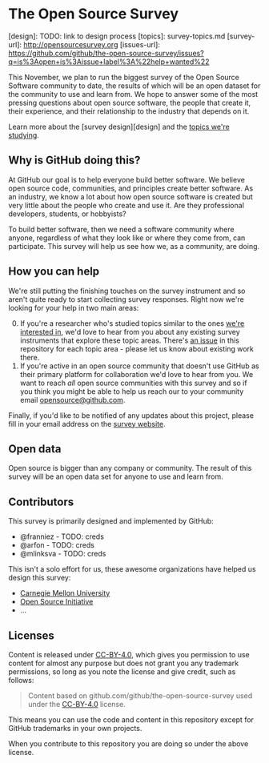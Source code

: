 # The Open Source Survey

[design]: TODO: link to design process
[topics]: survey-topics.md
[survey-url]: http://opensourcesurvey.org
[issues-url]: https://github.com/github/the-open-source-survey/issues?q=is%3Aopen+is%3Aissue+label%3A%22help+wanted%22

This November, we plan to run the biggest survey of the Open Source Software community to date, the results of which will be an open dataset for the community to use and learn from. We hope to answer some of the most pressing questions about open source software, the people that create it, their experience, and their relationship to the industry that depends on it.

Learn more about the [survey design][design] and the [topics we're studying](topics).

## Why is GitHub doing this?

At GitHub our goal is to help everyone build better software. We believe open source code, communities, and principles create better software. As an industry, we know a lot about how open source software is created but very little about the people who create and use it. Are they professional developers, students, or hobbyists?

To build better software, then we need a software community where anyone, regardless of what they look like or where they come from, can participate. This survey will help us see how we, as a community, are doing.

## How you can help

We're still putting the finishing touches on the survey instrument and so aren't quite ready to start collecting survey responses. Right now we're looking for your help in two main areas:

0. If you're a researcher who's studied topics similar to the ones [we're interested in](topics), we'd love to hear from you about any existing survey instruments that explore these topic areas. There's [an issue](issues-url) in this repository for each topic area - please let us know about existing work there.
0. If you're active in an open source community that doesn't use GitHub as their primary platform for collaboration we'd love to hear from you. We want to reach _all_ open source communities with this survey and so if you think you might be able to help us reach our to your community email opensource@github.com.

Finally, if you'd like to be notified of any updates about this project, please fill in your email address on the [survey website](survey-url).

## Open data

Open source is bigger than any company or community. The result of this survey will be an open data set for anyone to use and learn from.

## Contributors

This survey is primarily designed and implemented by GitHub:

- @franniez - TODO: creds
- @arfon - TODO: creds
- @mlinksva - TODO: creds

This isn't a solo effort for us, these awesome organizations have helped us design this survey:

- [Carnegie Mellon University](http://www.cmu.edu/)
- [Open Source Initiative](https://opensource.org/)
- ...

## Licenses

Content is released under [CC-BY-4.0](https://creativecommons.org/licenses/by/4.0/), which gives you permission to use content for almost any purpose but does not grant you any trademark permissions, so long as you note the license and give credit, such as follows:

> Content based on github.com/github/the-open-source-survey used under the [CC-BY-4.0](https://creativecommons.org/licenses/by/4.0/) license.

This means you can use the code and content in this repository except for GitHub trademarks in your own projects.

When you contribute to this repository you are doing so under the above license.
